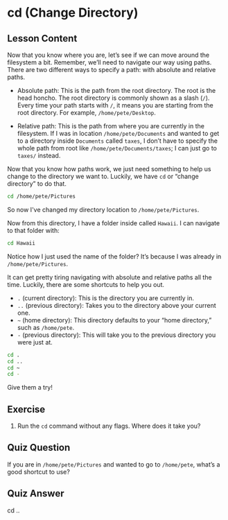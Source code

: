 # cd (Change Directory)

## Lesson Content

Now that you know where you are, let’s see if we can move around the filesystem a bit. Remember, we’ll need to navigate our way using paths. There are two different ways to specify a path: with absolute and relative paths.

- Absolute path: This is the path from the root directory. The root is the head honcho. The root directory is commonly shown as a slash (`/`). Every time your path starts with `/`, it means you are starting from the root directory. For example, `/home/pete/Desktop`.

- Relative path: This is the path from where you are currently in the filesystem. If I was in location `/home/pete/Documents` and wanted to get to a directory inside `Documents` called `taxes`, I don’t have to specify the whole path from root like `/home/pete/Documents/taxes`; I can just go to `taxes/` instead.

Now that you know how paths work, we just need something to help us change to the directory we want to. Luckily, we have `cd` or “change directory” to do that.

```bash
cd /home/pete/Pictures
```

So now I've changed my directory location to `/home/pete/Pictures`.

Now from this directory, I have a folder inside called `Hawaii`. I can navigate to that folder with:

```bash
cd Hawaii
```

Notice how I just used the name of the folder? It’s because I was already in `/home/pete/Pictures`.

It can get pretty tiring navigating with absolute and relative paths all the time. Luckily, there are some shortcuts to help you out.

- `.` (current directory): This is the directory you are currently in.
- `..` (previous directory): Takes you to the directory above your current one.
- `~` (home directory): This directory defaults to your “home directory,” such as `/home/pete`.
- `-` (previous directory): This will take you to the previous directory you were just at.

```bash
cd .
cd ..
cd ~
cd -
```

Give them a try!

## Exercise

1. Run the `cd` command without any flags. Where does it take you?

## Quiz Question

If you are in `/home/pete/Pictures` and wanted to go to `/home/pete`, what’s a good shortcut to use?

## Quiz Answer

cd ..
